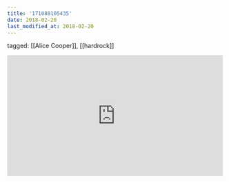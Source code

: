 ```yaml
---
title: '171088105435'
date: 2018-02-20
last_modified_at: 2018-02-20
---
```

tagged: [[Alice Cooper]], [[hardrock]]
<iframe allow="accelerometer; autoplay; clipboard-write; encrypted-media; gyroscope; picture-in-picture" allowfullscreen="" frameborder="0" height="281" id="youtube_iframe" src="https://www.youtube.com/embed/NlEcM53kj_I?feature=oembed&amp;enablejsapi=1&amp;origin=https://safe.txmblr.com&amp;wmode=opaque" width="500"></iframe>